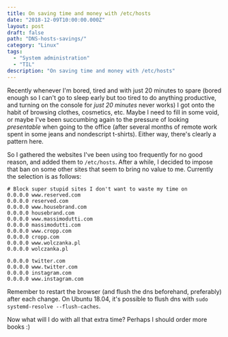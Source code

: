 ```yaml
---
title: On saving time and money with /etc/hosts
date: "2018-12-09T10:00:00.000Z"
layout: post
draft: false
path: "DNS-hosts-savings/"
category: "Linux"
tags:
  - "System administration"
  - "TIL"
description: "On saving time and money with /etc/hosts"
---
```


Recently whenever I'm bored, tired and with just 20 minutes to spare (bored enough so I can't go to sleep early but too tired to do anything productive, and turning on the console for _just 20 minutes_ never works) I got onto the habit of browsing clothes, cosmetics, etc. Maybe I need to fill in some void, or maybe I've been succumbing again to the pressure of looking _presentable_ when going to the office (after several months of remote work spent in some jeans and nondescript t-shirts). Either way, there's clearly a pattern here.

So I gathered the websites I've been using too frequently for no good reason, and added them to ```/etc/hosts```. After a while, I decided to impose that ban on some other sites that seem to bring no value to me. Currently the selection is as follows:

```
# Block super stupid sites I don't want to waste my time on
0.0.0.0 www.reserved.com
0.0.0.0 reserved.com
0.0.0.0 www.housebrand.com
0.0.0.0 housebrand.com
0.0.0.0 www.massimodutti.com
0.0.0.0 massimodutti.com
0.0.0.0 www.cropp.com
0.0.0.0 cropp.com
0.0.0.0 www.wolczanka.pl
0.0.0.0 wolczanka.pl

0.0.0.0 twitter.com
0.0.0.0 www.twitter.com
0.0.0.0 instagram.com
0.0.0.0 www.instagram.com
```

Remember to restart the browser (and flush the dns beforehand, preferably) after each change. On Ubuntu 18.04, it's possible to flush dns with ```sudo systemd-resolve --flush-caches```.

Now what will I do with all that extra time? Perhaps I should order more books :)

